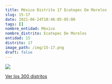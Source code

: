 ```yaml
---
title: México Distrito 17 Ecatepec De Morelos
slug: 15-17
date: 2021-06-24T10:46:05-05:00
tags: []
nombre_entidad: México
nombre_distrito: Ecatepec De Morelos
entidad: 15
distrito: 17
image_path: /img/15-17.png
draft: false
---
```


![](/img/15-17.png)

[Ver los 300 distritos](/docs/elecciones-2021)
